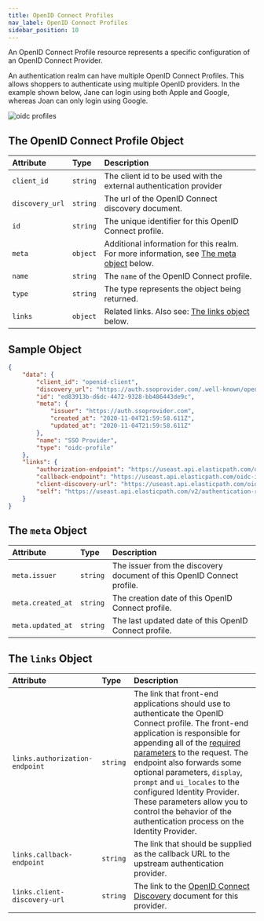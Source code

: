 ```yaml
---
title: OpenID Connect Profiles
nav_label: OpenID Connect Profiles
sidebar_position: 10
---
```


An OpenID Connect Profile resource represents a specific configuration of an OpenID Connect Provider.

An authentication realm can have multiple OpenID Connect Profiles. This allows shoppers to authenticate using multiple OpenID providers. In the example shown below, Jane can login using both Apple and Google, whereas Joan can only login using Google.

![oidc profiles](/assets/oidc-profiles.png)

## The OpenID Connect Profile Object

| Attribute | Type | Description |
| :--- | :--- | :--- |
| `client_id` | `string` | The client id to be used with the external authentication provider |
| `discovery_url` | `string` | The url of the OpenID Connect discovery document. |
| `id` | `string` | The unique identifier for this OpenID Connect profile. |
| `meta` | `object` | Additional information for this realm. For more information, see [The meta object](#the-meta-object) below. |
| `name` | `string` | The `name` of the OpenID Connect profile. |
| `type` | `string` | The type represents the object being returned. |
| `links` | `object` | Related links. Also see: [The links object](#the-links-object) below. |

## Sample Object

```json
{
    "data": {
        "client_id": "openid-client",
        "discovery_url": "https://auth.ssoprovider.com/.well-known/openid-configuration",
        "id": "ed83913b-d6dc-4472-9328-bb486443de9c",
        "meta": {
            "issuer": "https://auth.ssoprovider.com",
            "created_at": "2020-11-04T21:59:58.611Z",
            "updated_at": "2020-11-04T21:59:58.611Z"
        },
        "name": "SSO Provider",
        "type": "oidc-profile"
    },
    "links": {
        "authorization-endpoint": "https://useast.api.elasticpath.com/oidc-idp/login/stores/88888888-4444-4333-8333-111111111111/authentication-realms/40086652-2779-45f0-8ea6-ae630dfd13cb?elasticpath_commerce_cloud_profile_id=ed83913b-d6dc-4472-9328-bb486443de9c",
        "callback-endpoint": "https://useast.api.elasticpath.com/oidc-idp/callback/stores/88888888-4444-4333-8333-111111111111/authentication-realms/40086652-2779-45f0-8ea6-ae630dfd13cb/oidc-profiles/ed83913b-d6dc-4472-9328-bb486443de9c",
        "client-discovery-url": "https://useast.api.elasticpath.com/oidc-idp/stores/88888888-4444-4333-8333-111111111111/authentication-realms/40086652-2779-45f0-8ea6-ae630dfd13cb/.well-known/openid-configuration",
        "self": "https://useast.api.elasticpath.com/v2/authentication-realms/40086652-2779-45f0-8ea6-ae630dfd13cb/oidc-profiles/ed83913b-d6dc-4472-9328-bb486443de9c"
    }
}
```

## The `meta` Object

| Attribute | Type | Description |
| :--- | :--- | :--- |
| `meta.issuer` | `string` | The issuer from the discovery document of this OpenID Connect profile. |
| `meta.created_at` | `string` | The creation date of this OpenID Connect profile. |
| `meta.updated_at` | `string` | The last updated date of this OpenID Connect profile. |

## The `links` Object

| Attribute | Type | Description |
| :--- | :--- | :--- |
| `links.authorization-endpoint` | `string` | The link that front-end applications should use to authenticate the OpenID Connect profile. The front-end application is responsible for appending all of the [required parameters](https://openid.net/specs/openid-connect-core-1_0.html#AuthRequest) to the request. The endpoint also forwards some optional parameters, `display`, `prompt` and `ui_locales` to the configured Identity Provider. These parameters allow you to control the behavior of the authentication process on the Identity Provider. |
| `links.callback-endpoint` | `string` | The link that should be supplied as the callback URL to the upstream authentication provider. |
| `links.client-discovery-url` | `string` | The link to the [OpenID Connect Discovery](https://openid.net/specs/openid-connect-discovery-1_0.html) document for this provider. |
